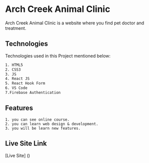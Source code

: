 # Arch Creek Animal Clinic

Arch Creek Animal Clinic is a website where you find pet doctor and treatment.

## Technologies

Technologies used in this Project mentioned below:

```bash
1. HTML5
2. CSS3
3. JS
4. React JS
5. React Hook Form
6. VS Code
7.Firebase Authentication
```

## Features

```
1. you can see online course.
2. you can learn web design & development.
3. you will be learn new features.
```

## Live Site Link

[Live Site] ()